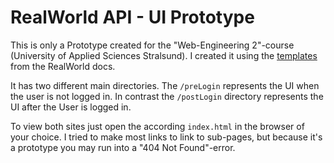 # RealWorld API - UI Prototype
This is only a Prototype created for the "Web-Engineering 2"-course (University of Applied Sciences Stralsund). I created it using the [templates](https://realworld-docs.netlify.app/docs/specs/frontend-specs/templates/) from the RealWorld docs.

It has two different main directories. The `/preLogin` represents the UI when the user is not logged in. In contrast the `/postLogin` directory represents the UI after the User is logged in.

To view both sites just open the according `index.html` in the browser of your choice. I tried to make most links to link to sub-pages, but because it's a prototype you may run into a "404 Not Found"-error.